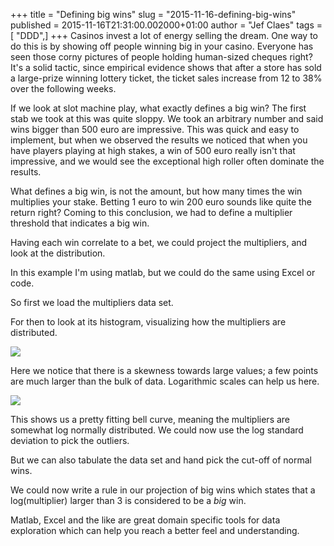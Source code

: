 +++
title = "Defining big wins"
slug = "2015-11-16-defining-big-wins"
published = 2015-11-16T21:31:00.002000+01:00
author = "Jef Claes"
tags = [ "DDD",]
+++
Casinos invest a lot of energy selling the dream. One way to do this is
by showing off people winning big in your casino. Everyone has seen
those corny pictures of people holding human-sized cheques right? It's a
solid tactic, since empirical evidence shows that after a store has sold
a large-prize winning lottery ticket, the ticket sales increase from 12
to 38% over the following weeks.  
  
If we look at slot machine play, what exactly defines a big win? The
first stab we took at this was quite sloppy. We took an arbitrary number
and said wins bigger than 500 euro are impressive. This was quick and
easy to implement, but when we observed the results we noticed that when
you have players playing at high stakes, a win of 500 euro really isn't
that impressive, and we would see the exceptional high roller often
dominate the results.  
  
What defines a big win, is not the amount, but how many times the win
multiplies your stake. Betting 1 euro to win 200 euro sounds like quite
the return right? Coming to this conclusion, we had to define a
multiplier threshold that indicates a big win.  
  
Having each win correlate to a bet, we could project the multipliers,
and look at the distribution.  
  
In this example I'm using matlab, but we could do the same using Excel
or code.  
  
So first we load the multipliers data set.

  

For then to look at its histogram, visualizing how the multipliers are
distributed.  
  

  

[![](/post/images/thumbnails/2015-11-16-defining-big-wins-hist1.PNG)](/post/images/2015-11-16-defining-big-wins-hist1.PNG)

  
  
Here we notice that there is a skewness towards large values; a few
points are much larger than the bulk of data. Logarithmic scales can
help us here.  
  

  

[![](/post/images/thumbnails/2015-11-16-defining-big-wins-hist2.PNG)](/post/images/2015-11-16-defining-big-wins-hist2.PNG)

This shows us a pretty fitting bell curve, meaning the multipliers are
somewhat log normally distributed. We could now use the log standard
deviation to pick the outliers.  
  
But we can also tabulate the data set and hand pick the cut-off of
normal wins.  
  

We could now write a rule in our projection of big wins which states
that a log(multiplier) larger than 3 is considered to be a *big* win.  
  
Matlab, Excel and the like are great domain specific tools for data
exploration which can help you reach a better feel and understanding.
